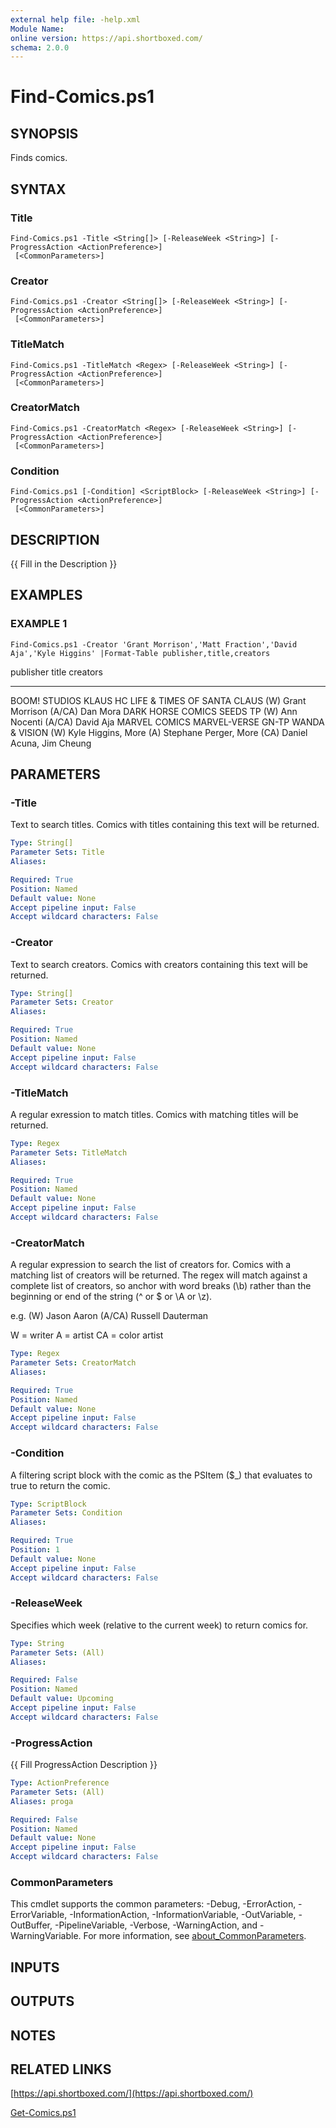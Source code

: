 ```yaml
---
external help file: -help.xml
Module Name:
online version: https://api.shortboxed.com/
schema: 2.0.0
---
```


# Find-Comics.ps1

## SYNOPSIS
Finds comics.

## SYNTAX

### Title
```
Find-Comics.ps1 -Title <String[]> [-ReleaseWeek <String>] [-ProgressAction <ActionPreference>]
 [<CommonParameters>]
```

### Creator
```
Find-Comics.ps1 -Creator <String[]> [-ReleaseWeek <String>] [-ProgressAction <ActionPreference>]
 [<CommonParameters>]
```

### TitleMatch
```
Find-Comics.ps1 -TitleMatch <Regex> [-ReleaseWeek <String>] [-ProgressAction <ActionPreference>]
 [<CommonParameters>]
```

### CreatorMatch
```
Find-Comics.ps1 -CreatorMatch <Regex> [-ReleaseWeek <String>] [-ProgressAction <ActionPreference>]
 [<CommonParameters>]
```

### Condition
```
Find-Comics.ps1 [-Condition] <ScriptBlock> [-ReleaseWeek <String>] [-ProgressAction <ActionPreference>]
 [<CommonParameters>]
```

## DESCRIPTION
{{ Fill in the Description }}

## EXAMPLES

### EXAMPLE 1
```
Find-Comics.ps1 -Creator 'Grant Morrison','Matt Fraction','David Aja','Kyle Higgins' |Format-Table publisher,title,creators
```

publisher         title                                creators
---------         -----                                --------
BOOM!
STUDIOS     KLAUS HC LIFE & TIMES OF SANTA CLAUS (W) Grant Morrison (A/CA) Dan Mora
DARK HORSE COMICS SEEDS TP                             (W) Ann Nocenti (A/CA) David Aja
MARVEL COMICS     MARVEL-VERSE GN-TP WANDA & VISION    (W) Kyle Higgins, More (A) Stephane Perger, More (CA) Daniel Acuna, Jim Cheung

## PARAMETERS

### -Title
Text to search titles.
Comics with titles containing this text will be returned.

```yaml
Type: String[]
Parameter Sets: Title
Aliases:

Required: True
Position: Named
Default value: None
Accept pipeline input: False
Accept wildcard characters: False
```

### -Creator
Text to search creators.
Comics with creators containing this text will be returned.

```yaml
Type: String[]
Parameter Sets: Creator
Aliases:

Required: True
Position: Named
Default value: None
Accept pipeline input: False
Accept wildcard characters: False
```

### -TitleMatch
A regular exression to match titles.
Comics with matching titles will be returned.

```yaml
Type: Regex
Parameter Sets: TitleMatch
Aliases:

Required: True
Position: Named
Default value: None
Accept pipeline input: False
Accept wildcard characters: False
```

### -CreatorMatch
A regular expression to search the list of creators for.
Comics with a matching list of creators will be returned.
The regex will match against a complete list of creators, so anchor with word breaks (\b)
rather than the beginning or end of the string (^ or $ or \A or \z).

e.g.
(W) Jason Aaron (A/CA) Russell Dauterman

W = writer
A = artist
CA = color artist

```yaml
Type: Regex
Parameter Sets: CreatorMatch
Aliases:

Required: True
Position: Named
Default value: None
Accept pipeline input: False
Accept wildcard characters: False
```

### -Condition
A filtering script block with the comic as the PSItem ($_) that evaluates to true to
return the comic.

```yaml
Type: ScriptBlock
Parameter Sets: Condition
Aliases:

Required: True
Position: 1
Default value: None
Accept pipeline input: False
Accept wildcard characters: False
```

### -ReleaseWeek
Specifies which week (relative to the current week) to return comics for.

```yaml
Type: String
Parameter Sets: (All)
Aliases:

Required: False
Position: Named
Default value: Upcoming
Accept pipeline input: False
Accept wildcard characters: False
```

### -ProgressAction
{{ Fill ProgressAction Description }}

```yaml
Type: ActionPreference
Parameter Sets: (All)
Aliases: proga

Required: False
Position: Named
Default value: None
Accept pipeline input: False
Accept wildcard characters: False
```

### CommonParameters
This cmdlet supports the common parameters: -Debug, -ErrorAction, -ErrorVariable, -InformationAction, -InformationVariable, -OutVariable, -OutBuffer, -PipelineVariable, -Verbose, -WarningAction, and -WarningVariable. For more information, see [about_CommonParameters](http://go.microsoft.com/fwlink/?LinkID=113216).

## INPUTS

## OUTPUTS

## NOTES

## RELATED LINKS

[https://api.shortboxed.com/](https://api.shortboxed.com/)

[Get-Comics.ps1]()

